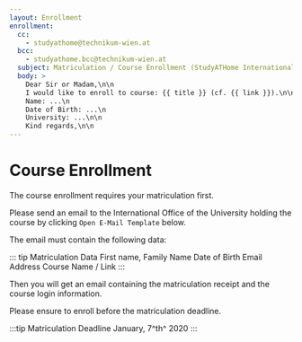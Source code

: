 ```yaml
---
layout: Enrollment
enrollment:
  cc:
    - studyathome@technikum-wien.at
  bcc:
    - studyathome.bcc@technikum-wien.at
  subject: Matriculation / Course Enrollment (StudyATHome Internationally)
  body: >
    Dear Sir or Madam,\n\n
    I would like to enroll to course: {{ title }} (cf. {{ link }}).\n\n
    Name: ...\n
    Date of Birth: ...\n
    University: ...\n\n
    Kind regards,\n\n
---
```


# Course Enrollment

The course enrollment requires your matriculation first.

Please send an email to the International Office of the University holding the course by clicking `Open E-Mail Template` below.

The email must contain the following data:

::: tip Matriculation Data
First name, Family Name
Date of Birth
Email Address
Course Name / Link
:::

Then you will get an email containing the matriculation receipt and the course login information.

Please ensure to enroll before the matriculation deadline.

:::tip Matriculation Deadline
January, 7^th^ 2020
:::
